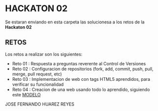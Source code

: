# HACKATON 02
Se estaran enviando en esta carpeta las solucionesa a los retos de la  **Hackaton 02**

## RETOS

Los retos a realizar son los siguientes:

- Reto 01 : Respuesta a preguntas reverente al Control de Versiones
- Reto 02 : Configuracion de repositorios (fork, add, commit, push, pull, merge, pull request, etc)
- Reto 03 : Implementacion de web con tags HTML5 aprendidos, para verificar su funcionalidad
- Reto 04 : Creacion de una web usando todo lo aprendido, siguiendo este [MODELO](https://www.figma.com/file/DmxA6mUgZJts6T8pJ01qww/Project-basic?node-id=0%3A1)


JOSE FERNANDO HUAREZ REYES